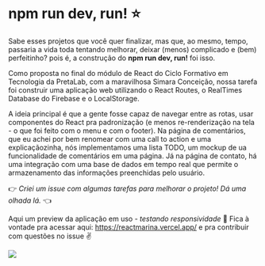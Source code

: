 # npm run dev, run! :star:

Sabe esses projetos que você quer finalizar, mas que, ao mesmo, tempo, passaria a vida toda tentando melhorar, deixar (menos) complicado e (bem) perfeitinho? pois é, a construção do **npm run dev, run!** foi isso. 

Como proposta no final do módulo de React do Ciclo Formativo em Tecnologia da PretaLab, com a maravilhosa Simara Conceição, nossa tarefa foi construir uma aplicação web utilizando o React Routes, o RealTimes Database do Firebase e o LocalStorage. 

A ideia principal é que a gente fosse capaz de navegar entre as rotas, usar componentes do React pra padronização (e menos re-renderização na tela - o que foi feito com o menu e com o footer). Na página de comentários, que eu achei por bem renomear com uma call to action e uma explicaçãozinha, nós implementamos uma lista TODO, um mockup de ua funcionalidade de comentários em uma página. Já na página de contato, há uma integração com uma base de dados em tempo real que permite o armazenamento das informações preenchidas pelo usuário. 



:point_right: _Criei um issue com algumas tarefas para melhorar o projeto! Dá uma olhada lá._ :point_left:

Aqui um preview da aplicação em uso - _testando responsividade_ :information_desk_person:
Fica à vontade pra acessar aqui: https://reactmarina.vercel.app/ e pra contribuir com questões no issue :v:

![](assets/rundevrun.gif)
